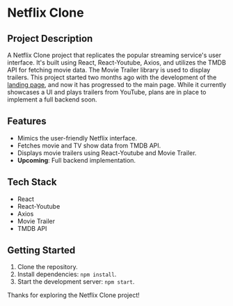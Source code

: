 # Netflix Clone

## Project Description

A Netflix Clone project that replicates the popular streaming service's user interface. It's built using React, React-Youtube, Axios, and utilizes the TMDB API for fetching movie data. The Movie Trailer library is used to display trailers. This project started two months ago with the development of the [landing page](https://github.com/pushan-alagiya/Netflix-Clone), and now it has progressed to the main page. While it currently showcases a UI and plays trailers from YouTube, plans are in place to implement a full backend soon.

## Features

- Mimics the user-friendly Netflix interface.
- Fetches movie and TV show data from TMDB API.
- Displays movie trailers using React-Youtube and Movie Trailer.
- **Upcoming**: Full backend implementation.

## Tech Stack

- React
- React-Youtube
- Axios
- Movie Trailer
- TMDB API

## Getting Started

1. Clone the repository.
2. Install dependencies: `npm install`.
3. Start the development server: `npm start`.

Thanks for exploring the Netflix Clone project!
